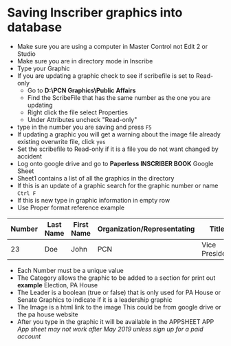 # Saving Inscriber graphics into database

  - Make sure you are using a computer in Master Control not Edit 2 or Studio
  - Make sure you are in directory mode in Inscribe
  - Type  your Graphic
  - If you are updating a graphic check to see if scribefile is set to Read-only 
     - Go to **D:\PCN Graphics\Public Affairs**
     - Find the ScribeFile that has the same number as the one you are updating
     - Right click the file select Properties
     - Under Attributes uncheck "Read-only"
  - type in the number you are saving and press ```F5 ```
  - If updating a graphic you will get a warning about the image file already existing overwrite file, click ```yes```
  - Set the scribefile to Read-only if it is a file you do not want changed by accident
  - Log onto google drive and go to **Paperless INSCRIBER BOOK** Google Sheet
  - Sheet1 contains a list of all the graphics in the directory
  - If this is an update of a graphic search for the graphic number or name ``` Ctrl F ```
  - If this is new type in graphic information in empty row
  - Use Proper format reference example
 
| Number | Last Name | First Name |	Organization/Representating |	Title |	Category |	Leader |	Image |
| ------ | ------ | ------ | ------ | ------ | ------ | ------ | ------ | 
| 23 | Doe | John | PCN | Vice President | Generic | No | http:pcntv.com/image/johndoe.jpg|

  - Each Number must be a unique value 
  - The Category allows the graphic to be added to a section for print out **example** Election, PA House
  - The Leader is a boolean (true or false) that is only used for PA House or Senate Graphics to indicate if it is a leadership graphic
  - The Image is a html link to the image This could be from google drive or the pa house website
  - After you type in the graphic it will be available in the APPSHEET APP *App sheet may not work after May 2019 unless sign up for a paid account*


